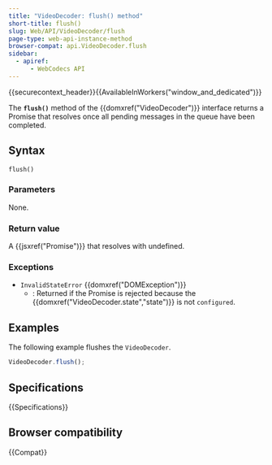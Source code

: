 ```yaml
---
title: "VideoDecoder: flush() method"
short-title: flush()
slug: Web/API/VideoDecoder/flush
page-type: web-api-instance-method
browser-compat: api.VideoDecoder.flush
sidebar:
  - apiref:
      - WebCodecs API
---
```


{{securecontext_header}}{{AvailableInWorkers("window_and_dedicated")}}

The **`flush()`** method of the {{domxref("VideoDecoder")}} interface returns a Promise that resolves once all pending messages in the queue have been completed.

## Syntax

```js-nolint
flush()
```

### Parameters

None.

### Return value

A {{jsxref("Promise")}} that resolves with undefined.

### Exceptions

- `InvalidStateError` {{domxref("DOMException")}}
  - : Returned if the Promise is rejected because the {{domxref("VideoDecoder.state","state")}} is not `configured`.

## Examples

The following example flushes the `VideoDecoder`.

```js
VideoDecoder.flush();
```

## Specifications

{{Specifications}}

## Browser compatibility

{{Compat}}
